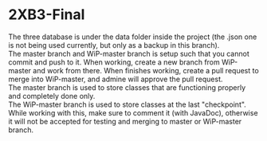 # 2XB3-Final

The three database is under the data folder inside the project (the .json one is not being used currently, but only as a backup in this branch).\
The master branch and WiP-master branch is setup such that you cannot commit and push to it. When working, create a new branch from WiP-master and work from there. When finishes working, create a pull request to merge into WiP-master, and admine will approve the pull request.\
The master branch is used to store classes that are functioning properly and completely done only.\
The WiP-master branch is used to store classes at the last "checkpoint".\
While working with this, make sure to comment it (with JavaDoc), otherwise it will not be accepted for testing and merging to master or WiP-master branch.
